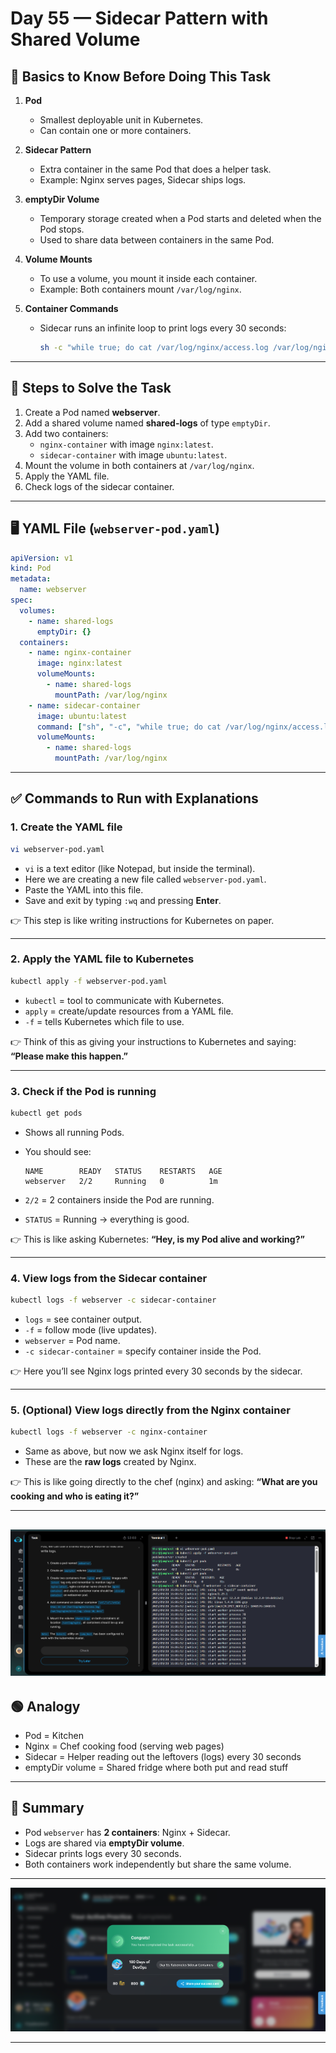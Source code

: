 # Day 55 — Sidecar Pattern with Shared Volume

## 🔑 Basics to Know Before Doing This Task

1. **Pod**  
   - Smallest deployable unit in Kubernetes.  
   - Can contain one or more containers.  

2. **Sidecar Pattern**  
   - Extra container in the same Pod that does a helper task.  
   - Example: Nginx serves pages, Sidecar ships logs.  

3. **emptyDir Volume**  
   - Temporary storage created when a Pod starts and deleted when the Pod stops.  
   - Used to share data between containers in the same Pod.  

4. **Volume Mounts**  
   - To use a volume, you mount it inside each container.  
   - Example: Both containers mount `/var/log/nginx`.  

5. **Container Commands**  
   - Sidecar runs an infinite loop to print logs every 30 seconds:  

     ```sh
     sh -c "while true; do cat /var/log/nginx/access.log /var/log/nginx/error.log; sleep 30; done"
     ```

---

## 📝 Steps to Solve the Task

1. Create a Pod named **webserver**.  
2. Add a shared volume named **shared-logs** of type `emptyDir`.  
3. Add two containers:  
   - `nginx-container` with image `nginx:latest`.  
   - `sidecar-container` with image `ubuntu:latest`.  
4. Mount the volume in both containers at `/var/log/nginx`.  
5. Apply the YAML file.  
6. Check logs of the sidecar container.  

---

## 🖥️ YAML File (`webserver-pod.yaml`)

```yaml
apiVersion: v1
kind: Pod
metadata:
  name: webserver
spec:
  volumes:
    - name: shared-logs
      emptyDir: {}
  containers:
    - name: nginx-container
      image: nginx:latest
      volumeMounts:
        - name: shared-logs
          mountPath: /var/log/nginx
    - name: sidecar-container
      image: ubuntu:latest
      command: ["sh", "-c", "while true; do cat /var/log/nginx/access.log /var/log/nginx/error.log; sleep 30; done"]
      volumeMounts:
        - name: shared-logs
          mountPath: /var/log/nginx
```

---

## ✅ Commands to Run with Explanations

### 1. Create the YAML file  

```bash
vi webserver-pod.yaml
```

- `vi` is a text editor (like Notepad, but inside the terminal).  
- Here we are creating a new file called `webserver-pod.yaml`.  
- Paste the YAML into this file.  
- Save and exit by typing `:wq` and pressing **Enter**.  

👉 This step is like writing instructions for Kubernetes on paper.  

---

### 2. Apply the YAML file to Kubernetes  

```bash
kubectl apply -f webserver-pod.yaml
```

- `kubectl` = tool to communicate with Kubernetes.  
- `apply` = create/update resources from a YAML file.  
- `-f` = tells Kubernetes which file to use.  

👉 Think of this as giving your instructions to Kubernetes and saying: **“Please make this happen.”**  

---

### 3. Check if the Pod is running  

```bash
kubectl get pods
```

- Shows all running Pods.  
- You should see:  

  ```
  NAME        READY   STATUS    RESTARTS   AGE
  webserver   2/2     Running   0          1m
  ```  

- `2/2` = 2 containers inside the Pod are running.  
- `STATUS` = Running → everything is good.  

👉 This is like asking Kubernetes: **“Hey, is my Pod alive and working?”**  

---

### 4. View logs from the Sidecar container  

```bash
kubectl logs -f webserver -c sidecar-container
```

- `logs` = see container output.  
- `-f` = follow mode (live updates).  
- `webserver` = Pod name.  
- `-c sidecar-container` = specify container inside the Pod.  

👉 Here you’ll see Nginx logs printed every 30 seconds by the sidecar.  

---

### 5. (Optional) View logs directly from the Nginx container  

```bash
kubectl logs -f webserver -c nginx-container
```

- Same as above, but now we ask Nginx itself for logs.  
- These are the **raw logs** created by Nginx.  

👉 This is like going directly to the chef (nginx) and asking: **“What are you cooking and who is eating it?”**  

---
![Screenshot 3](assets/Screenshot%202025-09-28%20213949.png)
---

## 🟢 Analogy

- Pod = Kitchen  
- Nginx = Chef cooking food (serving web pages)  
- Sidecar = Helper reading out the leftovers (logs) every 30 seconds  
- emptyDir volume = Shared fridge where both put and read stuff  

---

## 🎯 Summary

- Pod `webserver` has **2 containers**: Nginx + Sidecar.  
- Logs are shared via **emptyDir volume**.  
- Sidecar prints logs every 30 seconds.  
- Both containers work independently but share the same volume.  

---
![Screenshot 4](assets/Screenshot%202025-09-28%20214025.png)

---